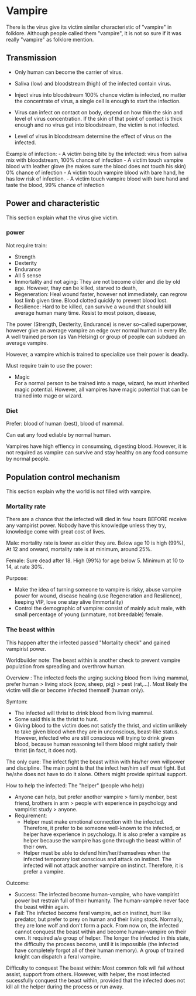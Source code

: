 # Vampire

There is the virus give its victim similar characteristic of "vampire" in folklore. Although people called them "vampire", it is not so sure if it was really "vampire" as folklore mention. 

## Transmission

- Only human can become the carrier of virus.

- Saliva (low) and bloodstream (high) of the infected contain virus. 

- Inject virus into bloodstream 100% chance victim is infected, no matter the concentrate of virus, a single cell is enough to start the infection.

- Virus can infect on contact on body, depend on how thin the skin and level of virus concentration. If the skin of that point of contact is thick enough and no virus get into bloodstream, the victim is not infected.

- Level of virus in bloodstream determine the effect of virus on the infected.

Example of infection:
    - A victim being bite by the infected: virus from saliva mix with bloodstream, 100% chance of infection
    - A victim touch vampire blood with leather glove (he makes sure the blood does not touch his skin) 0% chance of infection
    - A victim touch vampire blood with bare hand, he has low risk of infection. 
    - A victim touch vampire blood with bare hand and taste the blood, 99% chance of infection

## Power and characteristic 

This section explain what the virus give victim.

### power
Not require train: 
- Strength
- Dexterity
- Endurance 
- All 5 sense 
- Immortality and not aging: They are not become older and die by old age. However, thay can be killed, starved to death, 
- Regeneration: Heal wound faster, however not immediately, can regrow lost limb given time. Blood clotted quickly to prevent blood lost. 
- Resilience: Hard to be killed, can survive a wound that should kill average human many time. Resist to most poison, disease, 

The power (Strength, Dexterity, Endurance) is never so-called superpower, however give an average vampire an edge over normal human in every life. A well trained person (as Van Helsing) or group of people can subdued an average vampire. 

However, a vampire which is trained to specialize use their power is deadly.


Must require train to use the power: 
- Magic <br>
For a normal person to be trained into a mage, wizard, he must inherited magic potential. However, all vampires have magic potential that can be trained into mage or wizard.



### Diet

Prefer: blood of human (best), blood of mammal. <br>

Can eat any food ediable by normal human.

Vampires have high effiency in consumsing, digesting blood. However, it is not required as vampire can survive and stay healthy on any food consume by normal people.


## Population control mechanism 
This section explain why the world is not filled with vampire. 


### Mortality rate
There are a chance that the infected will died in few hours BEFORE receive any vampirist power. Nobody have this knowledge unless they try, knowledge come with great cost of lives. 

Male: mortality rate is lower as older they are. Below age 10 is high (99%), At 12 and onward, mortality rate is at minimum, around 25%.

Female: Sure dead after 18. High (99%) for age below 5. Minimum at 10 to 14, at rate 30%.

Purpose: 

- Make the idea of turning someone to vampire is risky, abuse vampire power for wound, disease healing (use Regeneration and Resilience), keeping VIP, love one stay alive (Immortality)
- Control the demographic of vampire: consist of mainly adult male, with small percentage of young (unmature, not breedable) female.

### The beast within

 This happen after the infected passed "Mortality check" and gained vampirist power. 
 

 Worldbuilder note: The beast within is another check to prevent vampire population from spreading and overthrow human.
 
 Overview : The infected feels the urging sucking blood from living mammal, prefer human > living stock (cow, sheep, pig) > pest (rat,...). Most likely the victim will die or become infected themself (human only).

Symtom: 
+ The infected will thrist to drink blood from living mammal. 
+ Some said this is the thrist to hunt. 
+ Giving blood to the victim does not satisfy the thrist, and victim unlikely to take given blood when they are in unconscious, beast-like status. However, infected who are still conscious will trying to drink given blood, because human reasoning tell them blood might satisfy their thrist (in fact, it does not).

The only cure: The infect fight the beast within with his/her own willpower and discipline. The main point is that the infect her/him self must fight. But he/she does not have to do it alone. Others might provide spiritual support. 

How to help the infected: The "helper" (people who help) 
+ Anyone can help, but prefer another vampire > family menber, best friend, brothers in arm > people with experience in psychology and vampirist study > anyone.
+ Requirement: 
   - Helper must make emotional connection with the infected. Therefore, it prefer to be someone well-known to the infected, or helper have experience in psychology. It is also prefer a vampire as helper because the vampire has gone through the beast within of their own. 
   - Helper must be able to defend him/her/themselves when the infected temporary lost conscious and attack on instinct. The infected will not attack another vampire on instinct. Therefore, it is prefer a vampire. 

Outcome: 
 + Success: The infected become human-vampire, who have vampirist power but restrain full of their humanity. The human-vampire never face the beast within again.
 + Fail: The infected become feral vampire, act on instinct, hunt like predator, but prefer to prey on human and their living stock. Normally, they are lone wolf and don't form a pack. From now on, the infected cannot conquest the beast within and become human-vampire on their own. It required a/a group of helper. The longer the infected in this state, the difficulty the process become, until it is impossible (the infected have completely forgot all of their human memory). A group of trained knight can dispatch a feral vampire.


Difficulty to conquest The beast within: Most common folk will fail without assist, support from others. However, with helper, the most infected sucessfully conquest the beast within,  provided that the infected does not kill all the helper during the process or run away.








